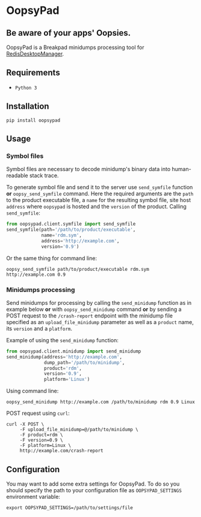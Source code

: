 # OopsyPad

## Be aware of your apps' Oopsies.
OopsyPad is a Breakpad minidumps processing tool for [RedisDesktopManager](https://github.com/uglide/RedisDesktopManager).
## Requirements
- `Python 3`
## Installation
```shell
pip install oopsypad
```

## Usage
### Symbol files
Symbol files are necessary to decode minidump's binary data into human-readable stack trace.

To generate symbol file and send it to the server use `send_symfile` function __or__ `oopsy_send_symfile` command.
Here the required arguments are the `path` to the product executable file, a `name` for the resulting symbol file, site host `address` where `oopsypad` is hosted and the `version` of the product.
Calling `send_symfile`:
```python
from oopsypad.client.symfile import send_symfile
send_symfile(path='/path/to/product/executable',
             name='rdm.sym',
             address='http://example.com',
             version='0.9')
```
Or the same thing for command line:
```shell
oopsy_send_symfile path/to/product/executable rdm.sym http://example.com 0.9
```
### Minidumps processing
Send minidumps for processing by calling the `send_minidump` function as in example below __or__ with `oopsy_send_minidump` command __or__ by sending a POST request to the `/crash-report` endpoint with the minidump file specified as an `upload_file_minidump` parameter as well as a `product` name, its `version` and a `platform`.

Example of using the `send_minidump` function:
```python
from oopsypad.client.minidump import send_minidump
send_minidump(address='http://example.com',
              dump_path='/path/to/minidump',
              product='rdm',
              version='0.9',
              platform='Linux')
```
Using command line:
```shell
oopsy_send_minidump http://example.com /path/to/minidump rdm 0.9 Linux
```
POST request using `curl`:
```shell
curl -X POST \
     -F upload_file_minidump=@/path/to/minidump \
     -F product=rdm \
     -F version=0.9 \
     -F platform=Linux \
     http://example.com/crash-report
```

## Configuration
You may want to add some extra settings for OopsyPad.
To do so you should specify the path to your configuration file as `OOPSYPAD_SETTINGS` environment variable:
```shell
export OOPSYPAD_SETTINGS=/path/to/settings/file
```